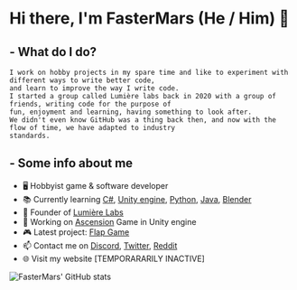 # Hi there, I'm FasterMars (He / Him) 👋

## - What do I do?
    I work on hobby projects in my spare time and like to experiment with different ways to write better code,
    and learn to improve the way I write code.
    I started a group called Lumière labs back in 2020 with a group of friends, writing code for the purpose of 
    fun, enjoyment and learning, having something to look after. 
    We didn't even know GitHub was a thing back then, and now with the flow of time, we have adapted to industry
    standards.

## - Some info about me

- 🖥 Hobbyist game & software developer
- 📚 Currently learning [C#](https://docs.microsoft.com/en-us/dotnet/csharp/), [Unity engine](https://unity.com/), [Python](https://python.org/), [Java](https://java.com/), [Blender](https://blender.org/)
- 💼 Founder of [Lumière Labs](https://github.com/Lumiere-Labs)
- 👜 Working on [Ascension](https://github.com/Lumiere-Labs/last-man-standing) Game in Unity engine
- 🎮 Latest project: [Flap Game](https://Github.com/Lumiere-Labs/Flap/)
- 📫 Contact me on [Discord](https://discord.com/users/748804344765349929), [Twitter](https://twitter.com/FasterMars), [Reddit](https://www.reddit.com/user/SaltedCoffee9065)
- 🌐 Visit my website [TEMPORARARILY INACTIVE]



![FasterMars' GitHub stats](https://github-readme-stats.vercel.app/api?username=FasterMars16&show_icons=true&theme=darcula)
